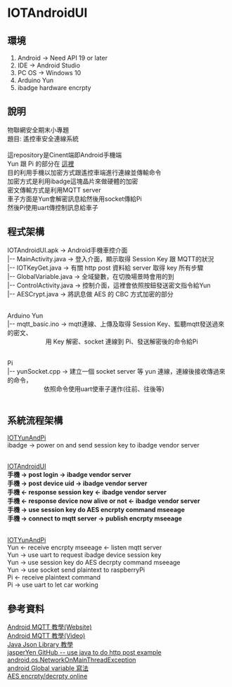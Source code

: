 
# IOTAndroidUI

## 環境

1. Android -> Need API 19 or later
2. IDE -> Android Studio
3. PC OS -> Windows 10
4. Arduino Yun
5. ibadge hardware encrpty

## 說明
物聯網安全期末小專題<br>
題目: 遙控車安全連線系統<br><br>
這repository是Cinent端即Android手機端<br>
Yun 跟 Pi 的部分在 [這裡](https://github.com/paul90539/IOTYunAndPi)<br>
目的利用手機以加密方式跟遙控車端進行連線並傳輸命令<br>
加密方式是利用ibadge這塊晶片來做硬體的加密<br>
密文傳輸方式是利用MQTT server<br>
車子方面是Yun會解密訊息給然後用socket傳給Pi<br>
然後Pi使用uart傳控制訊息給車子<br>

## 程式架構
IOTAndroidUI.apk -> Android手機車控介面<br>
 |-- MainActivity.java -> 登入介面，顯示取得 Session Key 跟 MQTT的狀況<br>
 |-- IOTKeyGet.java -> 有關 http post 資料給 server 取得 key 所有步驟<br>
 |-- GlobalVariable.java -> 全域變數，在切換場景時會用的到<br>
 |-- ControlActivity.java -> 控制介面，這裡會依照按鈕發送密文指令給Yun<br>
 |-- AESCrypt.java -> 將訊息做 AES 的 CBC 方式加密的部分<br><br>
 
 Arduino Yun<br>
 |-- mqtt_basic.ino -> mqtt連線、上傳及取得 Session Key、監聽mqtt發送過來的密文、<br>
                       用 Key 解密、socket 連線到 Pi、發送解密後的命令給Pi<br><br>
 
 Pi<br>
 |-- yunSocket.cpp -> 建立一個 socket server 等 yun 連線，連線後接收傳過來的命令，<br>
                      依照命令使用uart使車子運作(往前、往後等)<br><br>
 
 
## 系統流程架構
[IOTYunAndPi](https://github.com/paul90539/IOTYunAndPi)<br>
ibadge -> power on and send session key to ibadge vendor server<br><br>

[IOTAndroidUI](https://github.com/paul90539/IOTAndroidUI)<br>
**手機 -> post login -> ibadge vendor server<br>
手機 -> post device uid -> ibadge vendor server<br>
手機 <- response session key <- ibadge vendor server<br>
手機 <- response device now alive or not <- ibadge vendor server<br>
手機 -> use session key do AES encrpty command mseeage<br>
手機 -> connect to mqtt server -> publish encrpty mseeage**<br><br>

[IOTYunAndPi](https://github.com/paul90539/IOTYunAndPi)<br>
Yun <- receive encrpty mseeage <- listen mqtt server<br>
Yun -> use uart to request ibadge device session key<br>
Yun -> use session key do AES decrpty command mseeage<br>
Yun -> use socket send plaintext to raspberryPi<br>
Pi  <- receive plaintext command<br>
Pi  -> use uart to let car working<br>

## 參考資料

[Android MQTT 教學(Website)](https://www.hivemq.com/blog/mqtt-client-library-enyclopedia-paho-android-service)<br>
[Android MQTT 教學(Video)](https://www.youtube.com/watch?v=BAkGm02WBc0)<br>
[Java Json Library 教學](https://dotblogs.com.tw/michaelchen/2015/01/12/java_decode_json)<br>
[jasperYen GitHub -- use java to do http post example](https://github.com/jasperyen)<br>
[android.os.NetworkOnMainThreadException](http://kuosun.blogspot.tw/2013/12/androidosnetworkonmainthreadexception.html)<br>
[android Global variable 寫法](https://bella-study.blogspot.tw/2017/03/android-global-variable.html)<br>
[AES encrpty/decrpty online](http://aes.online-domain-tools.com/)
